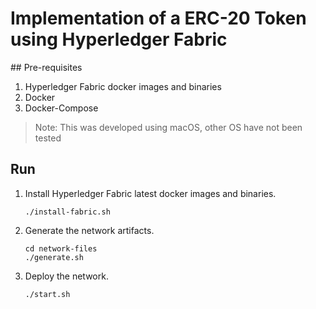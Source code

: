 # Implementation of a ERC-20 Token using Hyperledger Fabric

## Pre-requisites

1. Hyperledger Fabric docker images and binaries
1. Docker
1. Docker-Compose

> Note: This was developed using macOS, other OS have not been tested

## Run

1. Install Hyperledger Fabric latest docker images and binaries.
    ```shell
    ./install-fabric.sh
    ```
1. Generate the network artifacts.
    ```shell
    cd network-files
    ./generate.sh
    ```
1. Deploy the network.
    ```shell
    ./start.sh
    ```